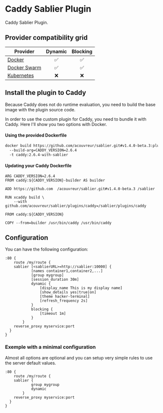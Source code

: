 # Caddy Sablier Plugin

Caddy Sablier Plugin.

## Provider compatibility grid

| Provider                                | Dynamic | Blocking |
| --------------------------------------- | :-----: | :------: |
| [Docker](/providers/docker)             |    ✅    |    ✅     |
| [Docker Swarm](/providers/docker_swarm) |    ✅    |    ✅     |
| [Kubernetes](/providers/kubernetes)     |    ❌    |    ❌     |

## Install the plugin to Caddy

Because Caddy does not do runtime evaluation, you need to build the base image with the plugin source code.

In order to use the custom plugin for Caddy, you need to bundle it with Caddy.
Here I'll show you two options with Docker.

<!-- tabs:start -->

#### **Using the provided Dockerfile**

```bash
docker build https://github.com/acouvreur/sablier.git#v1.4.0-beta.3:plugins/caddy 
  --build-arg=CADDY_VERSION=2.6.4
  -t caddy:2.6.4-with-sablier
```

#### **Updating your Caddy Dockerfile**

```docker
ARG CADDY_VERSION=2.6.4
FROM caddy:${CADDY_VERSION}-builder AS builder

ADD https://github.com  /acouvreur/sablier.git#v1.4.0-beta.3 /sablier

RUN xcaddy build \
    --with github.com/acouvreur/sablier/plugins/caddy=/sablier/plugins/caddy

FROM caddy:${CADDY_VERSION}

COPY --from=builder /usr/bin/caddy /usr/bin/caddy
```

<!-- tabs:end -->

## Configuration

You can have the following configuration:

```Caddyfile
:80 {
	route /my/route {
    sablier [<sablierURL>=http://sablier:10000] {
			[names container1,container2,...]
			[group mygroup]
			[session_duration 30m]
			dynamic {
				[display_name This is my display name]
				[show_details yes|true|on]
				[theme hacker-terminal]
				[refresh_frequency 2s]
			}
			blocking {
				[timeout 1m]
			}
		}
    reverse_proxy myservice:port
  }
}
```

### Exemple with a minimal configuration

Almost all options are optional and you can setup very simple rules to use the server default values.

```Caddyfile
:80 {
	route /my/route {
    sablier {
			group mygroup
			dynamic
		}
    reverse_proxy myservice:port
  }
}
```